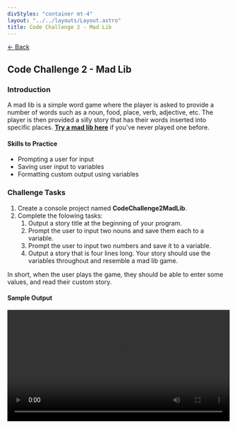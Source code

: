 ```yaml
---
divStyles: "container mt-4"
layout: "../../layouts/Layout.astro"
title: Code Challenge 2 - Mad Lib
---
```


[← Back](/code-challenges/)

## Code Challenge 2 - Mad Lib

### Introduction

A mad lib is a simple word game where the player is asked to provide a number of words such as a noun, food, place, verb, adjective, etc. The player is then provided a silly story that has their words inserted into specific places. **<a href="http://www.madtakes.com/libs/176.html" target="_blank">Try a mad lib here</a>** if you've never played one before.

#### Skills to Practice

- Prompting a user for input
- Saving user input to variables
- Formatting custom output using variables

### Challenge Tasks

1. Create a console project named **CodeChallenge2MadLib**.
2. Complete the folowing tasks:
   1. Output a story title at the beginning of your program.
   2. Prompt the user to input two nouns and save them each to a variable.
   3. Prompt the user to input two numbers and save it to a variable.
   4. Output  a story that is four lines long. Your story should use the variables throughout and resemble a mad lib game.

In short, when the user plays the game, they should be able to enter some values, and read their custom story.

#### Sample Output

<div class="row">
    <div class="col-sm-12 col-xl-10 offset-xl-1">
        <video src="/courses/code-challenges/code-challenge-2-sample.mp4" autoplay loop width="100%"></video>
    </div>
</div>
